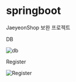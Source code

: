 # springboot

JaeyeonShop 보완 프로젝트


DB

![db](https://user-images.githubusercontent.com/52904664/116647003-78279700-a9b4-11eb-90c2-23d829774a07.PNG)


Register

![Register](https://user-images.githubusercontent.com/52904664/116737249-f83d1380-aa2b-11eb-8ac6-9858721a3cd8.PNG)

